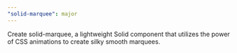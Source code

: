 ```yaml
---
"solid-marquee": major
---
```


Create solid-marquee, a lightweight Solid component that utilizes the power of CSS animations to create silky smooth marquees.
